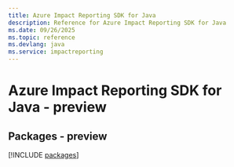 ```yaml
---
title: Azure Impact Reporting SDK for Java
description: Reference for Azure Impact Reporting SDK for Java
ms.date: 09/26/2025
ms.topic: reference
ms.devlang: java
ms.service: impactreporting
---
```

# Azure Impact Reporting SDK for Java - preview
## Packages - preview
[!INCLUDE [packages](impact-reporting-index.md)]